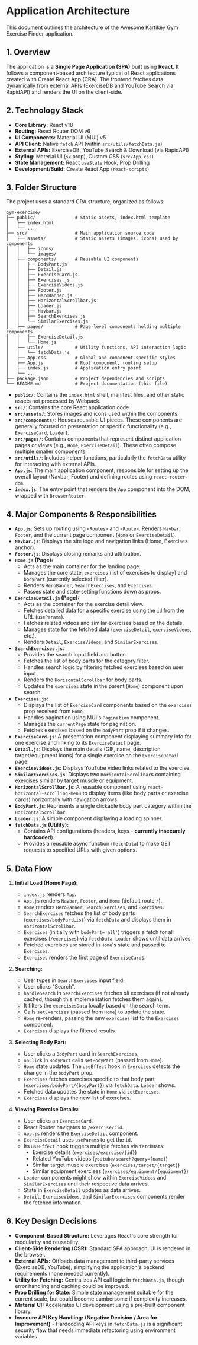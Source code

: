# Application Architecture

This document outlines the architecture of the Awesome Kartikey Gym Exercise Finder application.

## 1. Overview

The application is a **Single Page Application (SPA)** built using **React**. It follows a component-based architecture typical of React applications created with Create React App (CRA). The frontend fetches data dynamically from external APIs (ExerciseDB and YouTube Search via RapidAPI) and renders the UI on the client-side.

## 2. Technology Stack

- **Core Library:** React v18
- **Routing:** React Router DOM v6
- **UI Components:** Material UI (MUI) v5
- **API Client:** Native `fetch` API (within `src/utils/fetchData.js`)
- **External APIs:** ExerciseDB, YouTube Search & Download (via RapidAPI)
- **Styling:** Material UI (`sx` prop), Custom CSS (`src/App.css`)
- **State Management:** React `useState` Hook, Prop Drilling
- **Development/Build:** Create React App (`react-scripts`)

## 3. Folder Structure

The project uses a standard CRA structure, organized as follows:

```
gym-exercise/
├── public/               # Static assets, index.html template
│   ├── index.html
│   └── ...
├── src/                  # Main application source code
│   ├── assets/           # Static assets (images, icons) used by components
│   │   ├── icons/
│   │   └── images/
│   ├── components/       # Reusable UI components
│   │   ├── BodyPart.js
│   │   ├── Detail.js
│   │   ├── ExerciseCard.js
│   │   ├── Exercises.js
│   │   ├── ExerciseVideos.js
│   │   ├── Footer.js
│   │   ├── HeroBanner.js
│   │   ├── HorizontalScrollbar.js
│   │   ├── Loader.js
│   │   ├── Navbar.js
│   │   ├── SearchExercises.js
│   │   └── SimilarExercises.js
│   ├── pages/            # Page-level components holding multiple components
│   │   ├── ExerciseDetail.js
│   │   └── Home.js
│   ├── utils/            # Utility functions, API interaction logic
│   │   └── fetchData.js
│   ├── App.css           # Global and component-specific styles
│   ├── App.js            # Root component, routing setup
│   ├── index.js          # Application entry point
│   └── ...
├── package.json          # Project dependencies and scripts
└── README.md             # Project documentation (this file)
```

- **`public/`**: Contains the `index.html` shell, manifest files, and other static assets not processed by Webpack.
- **`src/`**: Contains the core React application code.
- **`src/assets/`**: Stores images and icons used within the components.
- **`src/components/`**: Houses reusable UI pieces. These components are generally focused on presentation or specific functionality (e.g., `ExerciseCard`, `Loader`).
- **`src/pages/`**: Contains components that represent distinct application pages or views (e.g., `Home`, `ExerciseDetail`). These often compose multiple smaller components.
- **`src/utils/`**: Includes helper functions, particularly the `fetchData` utility for interacting with external APIs.
- **`App.js`**: The main application component, responsible for setting up the overall layout (Navbar, Footer) and defining routes using `react-router-dom`.
- **`index.js`**: The entry point that renders the `App` component into the DOM, wrapped with `BrowserRouter`.

## 4. Major Components & Responsibilities

- **`App.js`**: Sets up routing using `<Routes>` and `<Route>`. Renders `Navbar`, `Footer`, and the current page component (`Home` or `ExerciseDetail`).
- **`Navbar.js`**: Displays the site logo and navigation links (Home, Exercises anchor).
- **`Footer.js`**: Displays closing remarks and attribution.
- **`Home.js` (Page):**
  - Acts as the main container for the landing page.
  - Manages the core state: `exercises` (list of exercises to display) and `bodyPart` (currently selected filter).
  - Renders `HeroBanner`, `SearchExercises`, and `Exercises`.
  - Passes state and state-setting functions down as props.
- **`ExerciseDetail.js` (Page):**
  - Acts as the container for the exercise detail view.
  - Fetches detailed data for a specific exercise using the `id` from the URL (`useParams`).
  - Fetches related videos and similar exercises based on the details.
  - Manages state for the fetched data (`exerciseDetail`, `exerciseVideos`, etc.).
  - Renders `Detail`, `ExerciseVideos`, and `SimilarExercises`.
- **`SearchExercises.js`**:
  - Provides the search input field and button.
  - Fetches the list of body parts for the category filter.
  - Handles search logic by filtering fetched exercises based on user input.
  - Renders the `HorizontalScrollbar` for body parts.
  - Updates the `exercises` state in the parent (`Home`) component upon search.
- **`Exercises.js`**:
  - Displays the list of `ExerciseCard` components based on the `exercises` prop received from `Home`.
  - Handles pagination using MUI's `Pagination` component.
  - Manages the `currentPage` state for pagination.
  - Fetches exercises based on the `bodyPart` prop if it changes.
- **`ExerciseCard.js`**: A presentation component displaying summary info for one exercise and linking to its `ExerciseDetail` page.
- **`Detail.js`**: Displays the main details (GIF, name, description, target/equipment icons) for a single exercise on the `ExerciseDetail` page.
- **`ExerciseVideos.js`**: Displays YouTube video links related to the exercise.
- **`SimilarExercises.js`**: Displays two `HorizontalScrollbar`s containing exercises similar by target muscle or equipment.
- **`HorizontalScrollbar.js`**: A reusable component using `react-horizontal-scrolling-menu` to display items (like body parts or exercise cards) horizontally with navigation arrows.
- **`BodyPart.js`**: Represents a single clickable body part category within the `HorizontalScrollbar`.
- **`Loader.js`**: A simple component displaying a loading spinner.
- **`fetchData.js` (Utility):**
  - Contains API configurations (headers, keys - **currently insecurely hardcoded**).
  - Provides a reusable async function (`fetchData`) to make GET requests to specified URLs with given options.

## 5. Data Flow

1.  **Initial Load (Home Page):**

    - `index.js` renders `App`.
    - `App.js` renders `Navbar`, `Footer`, and `Home` (default route `/`).
    - `Home` renders `HeroBanner`, `SearchExercises`, and `Exercises`.
    - `SearchExercises` fetches the list of body parts (`exercises/bodyPartList`) via `fetchData` and displays them in `HorizontalScrollbar`.
    - `Exercises` (initially with `bodyPart='all'`) triggers a fetch for all exercises (`/exercises`) via `fetchData`. `Loader` shows until data arrives.
    - Fetched exercises are stored in `Home`'s state and passed to `Exercises`.
    - `Exercises` renders the first page of `ExerciseCard`s.

2.  **Searching:**

    - User types in `SearchExercises` input field.
    - User clicks "Search".
    - `handleSearch` in `SearchExercises` fetches _all_ exercises (if not already cached, though this implementation fetches them again).
    - It filters the `exercisesData` locally based on the search term.
    - Calls `setExercises` (passed from `Home`) to update the state.
    - `Home` re-renders, passing the new `exercises` list to the `Exercises` component.
    - `Exercises` displays the filtered results.

3.  **Selecting Body Part:**

    - User clicks a `BodyPart` card in `SearchExercises`.
    - `onClick` in `BodyPart` calls `setBodyPart` (passed from `Home`).
    - `Home` state updates. The `useEffect` hook in `Exercises` detects the change in the `bodyPart` prop.
    - `Exercises` fetches exercises specific to that body part (`exercises/bodyPart/{bodyPart}`) via `fetchData`. `Loader` shows.
    - Fetched data updates the state in `Home` via `setExercises`.
    - `Exercises` displays the new list of exercises.

4.  **Viewing Exercise Details:**
    - User clicks an `ExerciseCard`.
    - React Router navigates to `/exercise/:id`.
    - `App.js` renders the `ExerciseDetail` component.
    - `ExerciseDetail` uses `useParams` to get the `id`.
    - Its `useEffect` hook triggers multiple fetches via `fetchData`:
      - Exercise details (`exercises/exercise/{id}`)
      - Related YouTube videos (`youtube/search?query={name}`)
      - Similar target muscle exercises (`exercises/target/{target}`)
      - Similar equipment exercises (`exercises/equipment/{equipment}`)
    - `Loader` components might show within `ExerciseVideos` and `SimilarExercises` until their respective data arrives.
    - State in `ExerciseDetail` updates as data arrives.
    - `Detail`, `ExerciseVideos`, and `SimilarExercises` components render the fetched information.

## 6. Key Design Decisions

- **Component-Based Structure:** Leverages React's core strength for modularity and reusability.
- **Client-Side Rendering (CSR):** Standard SPA approach; UI is rendered in the browser.
- **External APIs:** Offloads data management to third-party services (ExerciseDB, YouTube), simplifying the application's backend requirements (none needed currently).
- **Utility for Fetching:** Centralizes API call logic in `fetchData.js`, though error handling and caching could be improved.
- **Prop Drilling for State:** Simple state management suitable for the current scale, but could become cumbersome if complexity increases.
- **Material UI:** Accelerates UI development using a pre-built component library.
- **Insecure API Key Handling:** **(Negative Decision / Area for Improvement)** - Hardcoding API keys in `fetchData.js` is a significant security flaw that needs immediate refactoring using environment variables.
